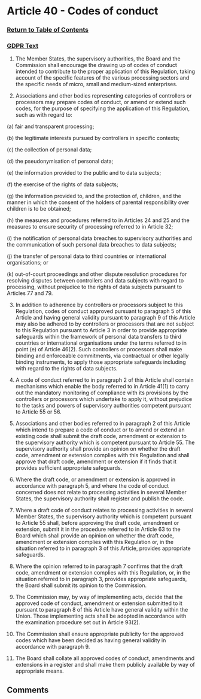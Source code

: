# Article 40 - Codes of conduct

### [Return to Table of Contents](https://github.com/mitmedialab/Consent-HackDay/blob/master/Legal/GDPR%20Markdown/1.%20Table%20of%20Contents.md)

### [GDPR Text](https://eur-lex.europa.eu/legal-content/EN/TXT/HTML/?uri=CELEX:32016R0679&from=EN#d1e3885-1-1)


1.   The Member States, the supervisory authorities, the Board and the Commission shall encourage the drawing up of codes of conduct intended to contribute to the proper application of this Regulation, taking account of the specific features of the various processing sectors and the specific needs of micro, small and medium-sized enterprises.

2.   Associations and other bodies representing categories of controllers or processors may prepare codes of conduct, or amend or extend such codes, for the purpose of specifying the application of this Regulation, such as with regard to:

(a)
fair and transparent processing;

(b)
the legitimate interests pursued by controllers in specific contexts;

(c)
the collection of personal data;

(d)
the pseudonymisation of personal data;

(e)
the information provided to the public and to data subjects;

(f)
the exercise of the rights of data subjects;

(g)
the information provided to, and the protection of, children, and the manner in which the consent of the holders of parental responsibility over children is to be obtained;

(h)
the measures and procedures referred to in Articles 24 and 25 and the measures to ensure security of processing referred to in Article 32;

(i)
the notification of personal data breaches to supervisory authorities and the communication of such personal data breaches to data subjects;

(j)
the transfer of personal data to third countries or international organisations; or

(k)
out-of-court proceedings and other dispute resolution procedures for resolving disputes between controllers and data subjects with regard to processing, without prejudice to the rights of data subjects pursuant to Articles 77 and 79.

3.   In addition to adherence by controllers or processors subject to this Regulation, codes of conduct approved pursuant to paragraph 5 of this Article and having general validity pursuant to paragraph 9 of this Article may also be adhered to by controllers or processors that are not subject to this Regulation pursuant to Article 3 in order to provide appropriate safeguards within the framework of personal data transfers to third countries or international organisations under the terms referred to in point (e) of Article 46(2). Such controllers or processors shall make binding and enforceable commitments, via contractual or other legally binding instruments, to apply those appropriate safeguards including with regard to the rights of data subjects.

4.   A code of conduct referred to in paragraph 2 of this Article shall contain mechanisms which enable the body referred to in Article 41(1) to carry out the mandatory monitoring of compliance with its provisions by the controllers or processors which undertake to apply it, without prejudice to the tasks and powers of supervisory authorities competent pursuant to Article 55 or 56.

5.   Associations and other bodies referred to in paragraph 2 of this Article which intend to prepare a code of conduct or to amend or extend an existing code shall submit the draft code, amendment or extension to the supervisory authority which is competent pursuant to Article 55. The supervisory authority shall provide an opinion on whether the draft code, amendment or extension complies with this Regulation and shall approve that draft code, amendment or extension if it finds that it provides sufficient appropriate safeguards.

6.   Where the draft code, or amendment or extension is approved in accordance with paragraph 5, and where the code of conduct concerned does not relate to processing activities in several Member States, the supervisory authority shall register and publish the code.

7.   Where a draft code of conduct relates to processing activities in several Member States, the supervisory authority which is competent pursuant to Article 55 shall, before approving the draft code, amendment or extension, submit it in the procedure referred to in Article 63 to the Board which shall provide an opinion on whether the draft code, amendment or extension complies with this Regulation or, in the situation referred to in paragraph 3 of this Article, provides appropriate safeguards.

8.   Where the opinion referred to in paragraph 7 confirms that the draft code, amendment or extension complies with this Regulation, or, in the situation referred to in paragraph 3, provides appropriate safeguards, the Board shall submit its opinion to the Commission.

9.   The Commission may, by way of implementing acts, decide that the approved code of conduct, amendment or extension submitted to it pursuant to paragraph 8 of this Article have general validity within the Union. Those implementing acts shall be adopted in accordance with the examination procedure set out in Article 93(2).

10.   The Commission shall ensure appropriate publicity for the approved codes which have been decided as having general validity in accordance with paragraph 9.

11.   The Board shall collate all approved codes of conduct, amendments and extensions in a register and shall make them publicly available by way of appropriate means.


## Comments

